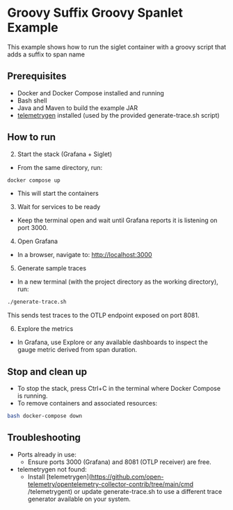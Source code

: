 # Groovy Suffix Groovy Spanlet Example

This example shows how to run the siglet container with a groovy script that adds a suffix to span name

## Prerequisites

- Docker and Docker Compose installed and running
- Bash shell
- Java and Maven to build the example JAR
- [telemetrygen](https://github.com/open-telemetry/opentelemetry-collector-contrib/tree/main/cmd/telemetrygent) installed (used by the provided generate-trace.sh script)

## How to run

2) Start the stack (Grafana + Siglet)
- From the same directory, run:
```bash
docker compose up
```
- This will start the containers

3) Wait for services to be ready
- Keep the terminal open and wait until Grafana reports it is listening on port 3000.

4) Open Grafana
- In a browser, navigate to:
  [http://localhost:3000](http://localhost:3000)

5) Generate sample traces
- In a new terminal (with the project directory as the working directory), run:
```bash
./generate-trace.sh
```
This sends test traces to the OTLP endpoint exposed on port 8081.

6) Explore the metrics
- In Grafana, use Explore or any available dashboards to inspect the gauge metric derived from span duration.

## Stop and clean up

- To stop the stack, press Ctrl+C in the terminal where Docker Compose is running.
- To remove containers and associated resources:
```bash
bash docker-compose down
```

## Troubleshooting

- Ports already in use:
  - Ensure ports 3000 (Grafana) and 8081 (OTLP receiver) are free.
- telemetrygen not found:
  - Install [telemetrygen](https://github.com/open-telemetry/opentelemetry-collector-contrib/tree/main/cmd
    /telemetrygent) or update generate-trace.sh to use a different trace generator available on your system.